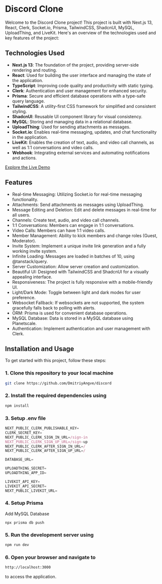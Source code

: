 # Discord Clone

Welcome to the Discord Clone project! This project is built with Next.js 13, React, Clerk, Socket.io, Prisma, TailwindCSS, ShadcnUI, MySQL, UploadThing, and LiveKit. Here's an overview of the technologies used and key features of the project:

## Technologies Used
- **Next.js 13**: The foundation of the project, providing server-side rendering and routing.
- **React**: Used for building the user interface and managing the state of the application.
- **TypeScript**: Improving code quality and productivity with static typing.
- **Clerk**: Authentication and user management for enhanced security.
- **Prisma**: Secure and efficient database operations with a type-safe query language.
- **TailwindCSS**:  A utility-first CSS framework for simplified and consistent styling.
- **ShadcnUI**: Reusable UI component library for visual consistency.
- **MySQL**: Storing and managing data in a relational database.
- **UploadThing**: Used for sending attachments as messages.
- **Socket.io**: Enables real-time messaging, updates, and chat functionality in the application.
- **LiveKit**: Enables the creation of text, audio, and video call channels, as well as 1:1 conversations and video calls.
- **Webhook**: Integrating external services and automating notifications and actions.

[Explore the Live Demo](https://discord-production-b40f.up.railway.app/)

## Features
- Real-time Messaging: Utilizing Socket.io for real-time messaging functionality.
- Attachments: Send attachments as messages using UploadThing.
- Message Editing and Deletion: Edit and delete messages in real-time for all users.
- Channels: Create text, audio, and video call channels.
- 1:1 Conversations: Members can engage in 1:1 conversations.
- Video Calls: Members can have 1:1 video calls.
- Member Management: Ability to kick members and change roles (Guest, Moderator).
- Invite System: Implement a unique invite link generation and a fully working invite system.
- Infinite Loading: Messages are loaded in batches of 10, using @tanstack/query.
- Server Customization: Allow server creation and customization.
- Beautiful UI: Designed with TailwindCSS and ShadcnUI for a visually appealing interface.
- Responsiveness: The project is fully responsive with a mobile-friendly UI.
- Light/Dark Mode: Toggle between light and dark modes for user preference.
- Websocket Fallback: If websockets are not supported, the system gracefully falls back to polling with alerts.
- ORM: Prisma is used for convenient database operations.
- MySQL Database: Data is stored in a MySQL database using Planetscale.
- Authentication: Implement authentication and user management with Clerk.

## Installation and Usage

To get started with this project, follow these steps:
### 1. Clone this repository to your local machine
```bash
git clone https://github.com/DmitriyAngve/discord
```

### 2. Install the required dependencies using

 ```bash
 npm install
 ```

### 3. Setup .env file

```js
NEXT_PUBLIC_CLERK_PUBLISHABLE_KEY=
CLERK_SECRET_KEY=
NEXT_PUBLIC_CLERK_SIGN_IN_URL=/sign-in
NEXT_PUBLIC_CLERK_SIGN_UP_URL=/sign-up
NEXT_PUBLIC_CLERK_AFTER_SIGN_IN_URL=/
NEXT_PUBLIC_CLERK_AFTER_SIGN_UP_URL=/

DATABASE_URL=

UPLOADTHING_SECRET=
UPLOADTHING_APP_ID=

LIVEKIT_API_KEY=
LIVEKIT_API_SECRET=
NEXT_PUBLIC_LIVEKIT_URL=
```
### 4. Setup Prisma
Add MySQL Database

```shell
npx prisma db push
```

### 5. Run the development server using
```bash
npm run dev
```
### 6. Open your browser and navigate to
```bash
http://localhost:3000
```
to access the application.
